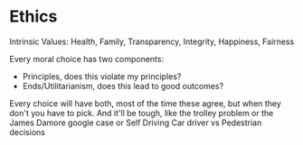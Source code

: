 # Ethics

Intrinsic Values: Health, Family, Transparency, Integrity, Happiness, Fairness

Every moral choice has two components:
* Principles, does this violate my principles?
* Ends/Utilitarianism, does this lead to good outcomes?

Every choice will have both, most of the time these agree, but when they don't you have to pick. And it'll be tough, like the trolley problem or the James Damore google case or Self Driving Car driver vs Pedestrian decisions